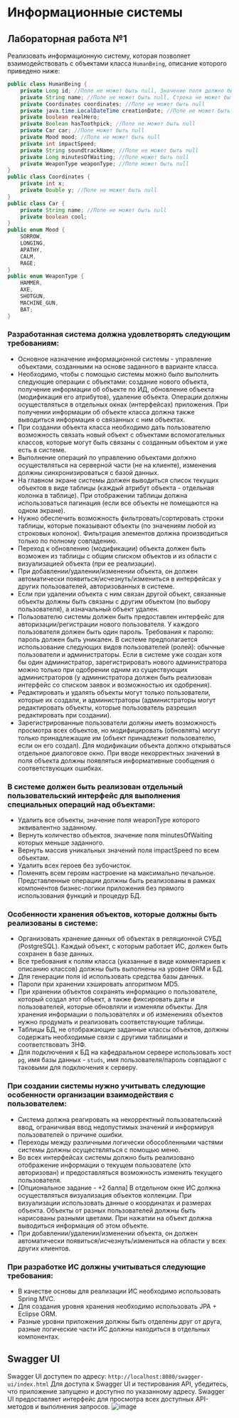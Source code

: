 # Информационные системы
## Лабораторная работа №1
Реализовать информационную систему, которая позволяет взаимодействовать с объектами класса `HumanBeing`, описание которого приведено ниже:
```java
public class HumanBeing {
    private Long id; //Поле не может быть null, Значение поля должно быть больше 0, Значение этого поля должно быть уникальным, Значение этого поля должно генерироваться автоматически
    private String name; //Поле не может быть null, Строка не может быть пустой
    private Coordinates coordinates; //Поле не может быть null
    private java.time.LocalDateTime creationDate; //Поле не может быть null, Значение этого поля должно генерироваться автоматически
    private boolean realHero;
    private Boolean hasToothpick; //Поле не может быть null
    private Car car; //Поле может быть null
    private Mood mood; //Поле не может быть null
    private int impactSpeed;
    private String soundtrackName; //Поле не может быть null
    private Long minutesOfWaiting; //Поле может быть null
    private WeaponType weaponType; //Поле может быть null
}
public class Coordinates {
    private int x;
    private Double y; //Поле не может быть null
}
public class Car {
    private String name; //Поле не может быть null
    private boolean cool;
}
public enum Mood {
    SORROW,
    LONGING,
    APATHY,
    CALM,
    RAGE;
}
public enum WeaponType {
    HAMMER,
    AXE,
    SHOTGUN,
    MACHINE_GUN,
    BAT;
}
```
### Разработанная система должна удовлетворять следующим требованиям:
*   Основное назначение информационной системы - управление объектами, созданными на основе заданного в варианте класса.
*   Необходимо, чтобы с помощью системы можно было выполнить следующие операции с объектами: создание нового объекта, получение информации об объекте по ИД, обновление объекта (модификация его атрибутов), удаление объекта. Операции должны осуществляться в отдельных окнах (интерфейсах) приложения. При получении информации об объекте класса должна также выводиться информация о связанных с ним объектах.
*   При создании объекта класса необходимо дать пользователю возможность связать новый объект с объектами вспомогательных классов, которые могут быть связаны с созданным объектом и уже есть в системе.
*   Выполнение операций по управлению объектами должно осуществляться на серверной части (не на клиенте), изменения должны синхронизироваться с базой данных.
*   На главном экране системы должен выводиться список текущих объектов в виде таблицы (каждый атрибут объекта - отдельная колонка в таблице). При отображении таблицы должна использоваться пагинация (если все объекты не помещаются на одном экране).
*   Нужно обеспечить возможность фильтровать/сортировать строки таблицы, которые показывают объекты (по значениям любой из строковых колонок). Фильтрация элементов должна производиться только по полному совпадению.
*   Переход к обновлению (модификации) объекта должен быть возможен из таблицы с общим списком объектов и из области с визуализацией объекта (при ее реализации).
*   При добавлении/удалении/изменении объекта, он должен автоматически появиться/исчезнуть/измениться в интерфейсах у других пользователей, авторизованных в системе.
*   Если при удалении объекта с ним связан другой объект, связанные объекты должны быть связаны с другим объектом (по выбору пользователя), а изначальный объект удален.
*   Пользователю системы должен быть предоставлен интерфейс для авторизации/регистрации нового пользователя. У каждого пользователя должен быть один пароль. Требования к паролю: пароль должен быть уникален. В системе предполагается использование следующих видов пользователей (ролей): обычные пользователи и администраторы. Если в системе уже создан хотя бы один администратор, зарегистрировать нового администратора можно только при одобрении одним из существующих администраторов (у администратора должен быть реализован интерфейс со списком заявок и возможностью их одобрения).
*   Редактировать и удалять объекты могут только пользователи, которые их создали, и администраторы (администраторы могут редактировать объекты, которые пользователь разрешил редактировать при создании).
*   Зарегистрированные пользователи должны иметь возможность просмотра всех объектов, но модифицировать (обновлять) могут только принадлежащие им (объект принадлежит пользователю, если он его создал). Для модификации объекта должно открываться отдельное диалоговое окно. При вводе некорректных значений в поля объекта должны появляться информативные сообщения о соответствующих ошибках.
### В системе должен быть реализован отдельный пользовательский интерфейс для выполнения специальных операций над объектами:
*   Удалить все объекты, значение поля weaponType которого эквивалентно заданному.
*   Вернуть количество объектов, значение поля minutesOfWaiting которых меньше заданного.
*   Вернуть массив уникальных значений поля impactSpeed по всем объектам.
*   Удалить всех героев без зубочисток.
*   Поменять всем героям настроение на максимально печальное.
Представленные операции должны быть реализованы в рамках компонентов бизнес-логики приложения без прямого использования функций и процедур БД.
### Особенности хранения объектов, которые должны быть реализованы в системе:
*   Организовать хранение данных об объектах в реляционной СУБД (PostgreSQL). Каждый объект, с которым работает ИС, должен быть сохранен в базе данных.
*   Все требования к полям класса (указанные в виде комментариев к описанию классов) должны быть выполнены на уровне ORM и БД.
*   Для генерации поля id использовать средства базы данных.
*   Пароли при хранении хэшировать алгоритмом MD5.
*   При хранении объектов сохранять информацию о пользователе, который создал этот объект, а также фиксировать даты и пользователей, которые обновляли и изменяли объекты. Для хранения информации о пользователях и об изменениях объектов нужно продумать и реализовать соответствующие таблицы.
*   Таблицы БД, не отображающие заданные классы объектов, должны содержать необходимые связи с другими таблицами и соответствовать 3НФ.
*   Для подключения к БД на кафедральном сервере использовать хост `pg`, имя базы данных - `studs`, имя пользователя/пароль совпадают с таковыми для подключения к серверу.
### При создании системы нужно учитывать следующие особенности организации взаимодействия с пользователем:
*   Система должна реагировать на некорректный пользовательский ввод, ограничивая ввод недопустимых значений и информируя пользователей о причине ошибки.
*   Переходы между различными логически обособленными частями системы должны осуществляться с помощью меню.
*   Во всех интерфейсах системы должно быть реализовано отображение информации о текущем пользователе (кто авторизован) и предоставляться возможность изменить текущего пользователя.
*   \[Опциональное задание - +2 балла\] В отдельном окне ИС должна осуществляться визуализация объектов коллекции. При визуализации использовать данные о координатах и размерах объекта. Объекты от разных пользователей должны быть нарисованы разными цветами. При нажатии на объект должна выводиться информация об этом объекте.
*   При добавлении/удалении/изменении объекта, он должен автоматически появиться/исчезнуть/измениться на области у всех других клиентов.
### При разработке ИС должны учитываться следующие требования:
*   В качестве основы для реализации ИС необходимо использовать Spring MVC.
*   Для создания уровня хранения необходимо использовать JPA + Eclipse ORM.
*   Разные уровни приложения должны быть отделены друг от друга, разные логические части ИС должны находиться в отдельных компонентах.
## Swagger UI
Swagger UI доступен по адресу: `http://localhost:8080/swagger-ui/index.html`
Для доступа к Swagger UI и тестирования API, убедитесь, что приложение запущено и доступно по указанному адресу. Swagger UI предоставляет интерфейс для просмотра всех доступных API-методов и выполнения запросов.
![image](https://github.com/user-attachments/assets/e5905cec-b7cb-4fd1-be33-0a0eb4b877d2)
